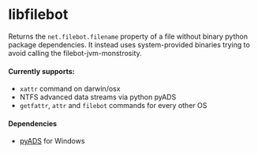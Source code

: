 # libfilebot

Returns the `net.filebot.filename` property of a file without binary python package dependencies.
It instead uses system-provided binaries trying to avoid calling the filebot-jvm-monstrosity.

#### Currently supports:

* `xattr` command on darwin/osx
* NTFS advanced data streams via python pyADS
* `getfattr`, `attr` and `filebot` commands for every other OS


#### Dependencies

* [pyADS](https://github.com/RobinDavid/pyADS) for Windows
